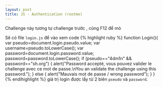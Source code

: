 ```yaml
---
layout: post
title: JS - Authentication (rootme)
---
```

Challenge này tương tự challenge trước , cũng F12 để mò

Sẽ có file `login.js` để vào xem code
{% highlight ruby %}
function Login(){
	var pseudo=document.login.pseudo.value;
	var username=pseudo.toLowerCase();
	var password=document.login.password.value;
	password=password.toLowerCase();
	if (pseudo=="4dm1n" && password=="sh.org") {
	    alert("Password accepté, vous pouvez valider le challenge avec ce mot de passe.\nYou an validate the challenge using this password.");
	} else { 
	    alert("Mauvais mot de passe / wrong password"); 
	}
}
{% endihighlight %}
giá trị login được lấy từ 2 biên  `pseudo` và `password`.
